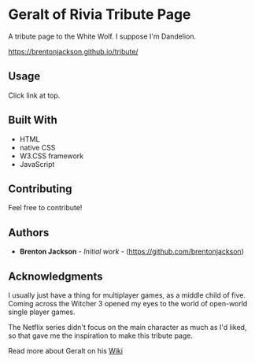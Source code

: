 # Geralt of Rivia Tribute Page

A tribute page to the White Wolf. I suppose I'm Dandelion.

https://brentonjackson.github.io/tribute/

## Usage

Click link at top.

## Built With

* HTML
* native CSS
* W3.CSS framework
* JavaScript

## Contributing

Feel free to contribute!


## Authors

* **Brenton Jackson** - *Initial work* - (https://github.com/brentonjackson)

## Acknowledgments

I usually just have a thing for multiplayer games, as a middle child of five.
Coming across the Witcher 3 opened my eyes to the world of open-world single
player games. 

The Netflix series didn't focus on the main character as much
as I'd liked, so that gave me the inspiration to make this tribute page.

Read more about Geralt on his [Wiki](https://witcher.fandom.com/wiki/Geralt_of_Rivia)
